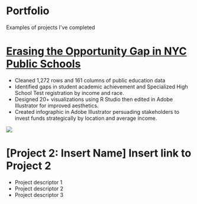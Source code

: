 # Portfolio
Examples of projects I've completed

# [Erasing the Opportunity Gap in NYC Public Schools](https://github.com/vladimir-dinolov/NYDOE.git)
* Cleaned 1,272 rows and 161 columns of public education data
* Identified gaps in student academic achievement and Specialized High School Test registration by income and race.
* Designed 20+ visualizations using R Studio then edited in Adobe Illustrator for improved aesthetics.
* Created infographic in Adobe Illustrator persuading stakeholders to invest funds strategically by location and average income. 

![](https://github.com/vladimir-dinolov/Portfolio/blob/main/images/ENI%20Scores%20New.PNG)


# [Project 2: Insert Name] Insert link to Project 2
* Project descriptor 1
* Project descriptor 2
* Project descriptor 3


